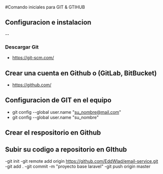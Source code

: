 #Comando iniciales para GIT & GTIHUB
## Configuracion e instalacion
--
### Descargar Git
- https://git-scm.com/

## Crear una cuenta en Github o (GitLab, BitBucket)
- https://github.com/

## Configuracion de GIT en el equipo 
- git config --global user.name "su_nombre@mail.com"
- git config --global user.name "su_nombre"

## Crear el respositorio en Github
## Subir su codigo a repositorio en GIthub

-git init
-git remote add origin https://github.com/EddWlad/email-service.git
-git add .
-git commit -m "proyecto base laravel"
-git push origin master
